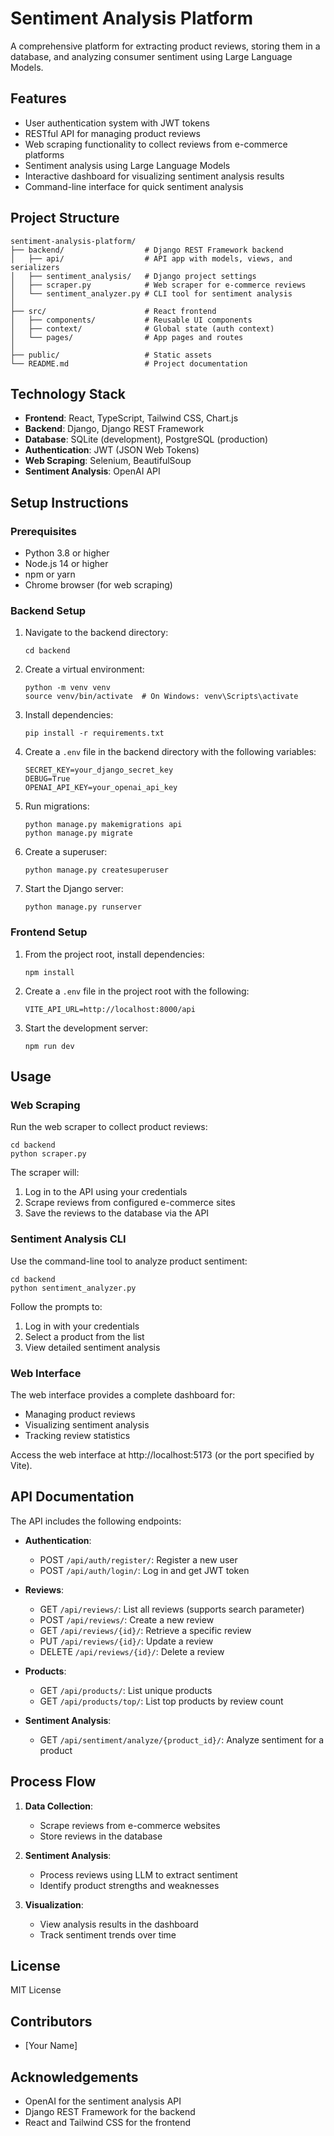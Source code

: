 # Sentiment Analysis Platform

A comprehensive platform for extracting product reviews, storing them in a database, and analyzing consumer sentiment using Large Language Models.

## Features

- User authentication system with JWT tokens
- RESTful API for managing product reviews
- Web scraping functionality to collect reviews from e-commerce platforms
- Sentiment analysis using Large Language Models
- Interactive dashboard for visualizing sentiment analysis results
- Command-line interface for quick sentiment analysis

## Project Structure

```
sentiment-analysis-platform/
├── backend/                  # Django REST Framework backend
│   ├── api/                  # API app with models, views, and serializers
│   ├── sentiment_analysis/   # Django project settings
│   ├── scraper.py            # Web scraper for e-commerce reviews
│   └── sentiment_analyzer.py # CLI tool for sentiment analysis
│
├── src/                      # React frontend
│   ├── components/           # Reusable UI components
│   ├── context/              # Global state (auth context)
│   └── pages/                # App pages and routes
│
├── public/                   # Static assets
└── README.md                 # Project documentation
```

## Technology Stack

- **Frontend**: React, TypeScript, Tailwind CSS, Chart.js
- **Backend**: Django, Django REST Framework
- **Database**: SQLite (development), PostgreSQL (production)
- **Authentication**: JWT (JSON Web Tokens)
- **Web Scraping**: Selenium, BeautifulSoup
- **Sentiment Analysis**: OpenAI API

## Setup Instructions

### Prerequisites

- Python 3.8 or higher
- Node.js 14 or higher
- npm or yarn
- Chrome browser (for web scraping)

### Backend Setup

1. Navigate to the backend directory:
   ```
   cd backend
   ```

2. Create a virtual environment:
   ```
   python -m venv venv
   source venv/bin/activate  # On Windows: venv\Scripts\activate
   ```

3. Install dependencies:
   ```
   pip install -r requirements.txt
   ```

4. Create a `.env` file in the backend directory with the following variables:
   ```
   SECRET_KEY=your_django_secret_key
   DEBUG=True
   OPENAI_API_KEY=your_openai_api_key
   ```

5. Run migrations:
   ```
   python manage.py makemigrations api
   python manage.py migrate
   ```

6. Create a superuser:
   ```
   python manage.py createsuperuser
   ```

7. Start the Django server:
   ```
   python manage.py runserver
   ```

### Frontend Setup

1. From the project root, install dependencies:
   ```
   npm install
   ```

2. Create a `.env` file in the project root with the following:
   ```
   VITE_API_URL=http://localhost:8000/api
   ```

3. Start the development server:
   ```
   npm run dev
   ```

## Usage

### Web Scraping

Run the web scraper to collect product reviews:

```
cd backend
python scraper.py
```

The scraper will:
1. Log in to the API using your credentials
2. Scrape reviews from configured e-commerce sites
3. Save the reviews to the database via the API

### Sentiment Analysis CLI

Use the command-line tool to analyze product sentiment:

```
cd backend
python sentiment_analyzer.py
```

Follow the prompts to:
1. Log in with your credentials
2. Select a product from the list
3. View detailed sentiment analysis

### Web Interface

The web interface provides a complete dashboard for:
- Managing product reviews
- Visualizing sentiment analysis
- Tracking review statistics

Access the web interface at http://localhost:5173 (or the port specified by Vite).

## API Documentation

The API includes the following endpoints:

- **Authentication**:
  - POST `/api/auth/register/`: Register a new user
  - POST `/api/auth/login/`: Log in and get JWT token

- **Reviews**:
  - GET `/api/reviews/`: List all reviews (supports search parameter)
  - POST `/api/reviews/`: Create a new review
  - GET `/api/reviews/{id}/`: Retrieve a specific review
  - PUT `/api/reviews/{id}/`: Update a review
  - DELETE `/api/reviews/{id}/`: Delete a review

- **Products**:
  - GET `/api/products/`: List unique products
  - GET `/api/products/top/`: List top products by review count

- **Sentiment Analysis**:
  - GET `/api/sentiment/analyze/{product_id}/`: Analyze sentiment for a product

## Process Flow

1. **Data Collection**:
   - Scrape reviews from e-commerce websites
   - Store reviews in the database

2. **Sentiment Analysis**:
   - Process reviews using LLM to extract sentiment
   - Identify product strengths and weaknesses

3. **Visualization**:
   - View analysis results in the dashboard
   - Track sentiment trends over time

## License

MIT License

## Contributors

- [Your Name]

## Acknowledgements

- OpenAI for the sentiment analysis API
- Django REST Framework for the backend
- React and Tailwind CSS for the frontend